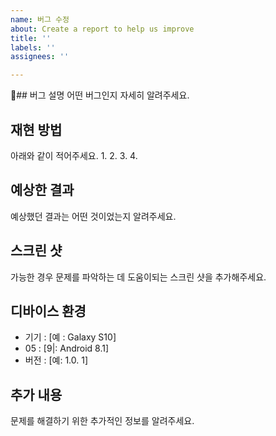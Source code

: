 ```yaml
---
name: 버그 수정
about: Create a report to help us improve
title: ''
labels: ''
assignees: ''

---
```


## 버그 설명
어떤 버그인지 자세히 알려주세요.

## 재현 방법
아래와 같이 적어주세요.
1.
2.
3.
4.

## 예상한 결과
예상했던 결과는 어떤 것이었는지 알려주세요.

## 스크린 샷
가능한 경우 문제를 파악하는 데 도움이되는 스크린 샷을 추가해주세요.

## 디바이스 환경
- 기기 : [예 : Galaxy S10]
- 05 : [9|: Android 8.1]
- 버전 : [예: 1.0. 1]

## 추가 내용
문제를 해결하기 위한 추가적인 정보를 알려주세요.
